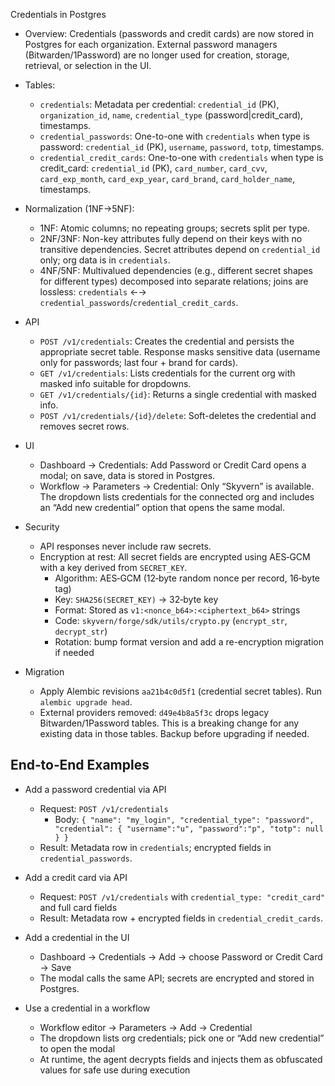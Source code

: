 Credentials in Postgres

- Overview: Credentials (passwords and credit cards) are now stored in Postgres for each organization. External password managers (Bitwarden/1Password) are no longer used for creation, storage, retrieval, or selection in the UI.

- Tables:
  - `credentials`: Metadata per credential: `credential_id` (PK), `organization_id`, `name`, `credential_type` (password|credit_card), timestamps.
  - `credential_passwords`: One-to-one with `credentials` when type is password: `credential_id` (PK), `username`, `password`, `totp`, timestamps.
  - `credential_credit_cards`: One-to-one with `credentials` when type is credit_card: `credential_id` (PK), `card_number`, `card_cvv`, `card_exp_month`, `card_exp_year`, `card_brand`, `card_holder_name`, timestamps.

- Normalization (1NF→5NF):
  - 1NF: Atomic columns; no repeating groups; secrets split per type.
  - 2NF/3NF: Non-key attributes fully depend on their keys with no transitive dependencies. Secret attributes depend on `credential_id` only; org data is in `credentials`.
  - 4NF/5NF: Multivalued dependencies (e.g., different secret shapes for different types) decomposed into separate relations; joins are lossless: `credentials` ←→ `credential_passwords`/`credential_credit_cards`.

- API
  - `POST /v1/credentials`: Creates the credential and persists the appropriate secret table. Response masks sensitive data (username only for passwords; last four + brand for cards).
  - `GET /v1/credentials`: Lists credentials for the current org with masked info suitable for dropdowns.
  - `GET /v1/credentials/{id}`: Returns a single credential with masked info.
  - `POST /v1/credentials/{id}/delete`: Soft-deletes the credential and removes secret rows.

- UI
  - Dashboard → Credentials: Add Password or Credit Card opens a modal; on save, data is stored in Postgres.
  - Workflow → Parameters → Credential: Only “Skyvern” is available. The dropdown lists credentials for the connected org and includes an “Add new credential” option that opens the same modal.

- Security
  - API responses never include raw secrets.
  - Encryption at rest: All secret fields are encrypted using AES‑GCM with a key derived from `SECRET_KEY`.
    - Algorithm: AES‑GCM (12‑byte random nonce per record, 16‑byte tag)
    - Key: `SHA256(SECRET_KEY)` → 32‑byte key
    - Format: Stored as `v1:<nonce_b64>:<ciphertext_b64>` strings
    - Code: `skyvern/forge/sdk/utils/crypto.py` (`encrypt_str`, `decrypt_str`)
    - Rotation: bump format version and add a re-encryption migration if needed

- Migration
  - Apply Alembic revisions `aa21b4c0d5f1` (credential secret tables). Run `alembic upgrade head`.
  - External providers removed: `d49e4b8a5f3c` drops legacy Bitwarden/1Password tables. This is a breaking change for any existing data in those tables. Backup before upgrading if needed.

## End‑to‑End Examples

- Add a password credential via API
  - Request: `POST /v1/credentials`
    - Body: `{ "name": "my_login", "credential_type": "password", "credential": { "username":"u", "password":"p", "totp": null } }`
  - Result: Metadata row in `credentials`; encrypted fields in `credential_passwords`.

- Add a credit card via API
  - Request: `POST /v1/credentials` with `credential_type: "credit_card"` and full card fields
  - Result: Metadata row + encrypted fields in `credential_credit_cards`.

- Add a credential in the UI
  - Dashboard → Credentials → Add → choose Password or Credit Card → Save
  - The modal calls the same API; secrets are encrypted and stored in Postgres.

- Use a credential in a workflow
  - Workflow editor → Parameters → Add → Credential
  - The dropdown lists org credentials; pick one or “Add new credential” to open the modal
  - At runtime, the agent decrypts fields and injects them as obfuscated values for safe use during execution
